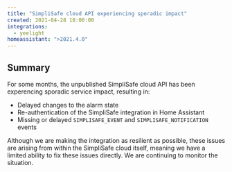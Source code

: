 ```yaml
---
title: "SimpliSafe cloud API experiencing sporadic impact"
created: 2021-04-28 18:00:00
integrations:
  - yeelight
homeassistant: ">2021.4.0"
---
```


## Summary

For some months, the unpublished SimpliSafe cloud API has been experencing sporadic service impact, resulting in:

* Delayed changes to the alarm state
* Re-authentication of the SimpliSafe integration in Home Assistant
* Missing or delayed `SIMPLISAFE_EVENT` and `SIMPLISAFE_NOTIFICATION` events

Although we are making the integration as resilient as possible, these issues are arising from within the SimpliSafe cloud itself, meaning we have a limited ability to fix these issues directly. We are continuing to monitor the situation.
